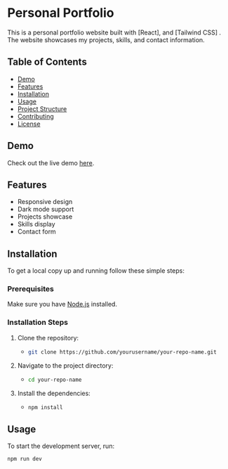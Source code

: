 # Personal Portfolio

This is a personal portfolio website built with [React], and [Tailwind CSS] . The website showcases my projects, skills, and contact information.

## Table of Contents

- [Demo](#demo)
- [Features](#features)
- [Installation](#installation)
- [Usage](#usage)
- [Project Structure](#project-structure)
- [Contributing](#contributing)
- [License](#license)

## Demo

Check out the live demo [here]().

## Features

- Responsive design
- Dark mode support
- Projects showcase
- Skills display
- Contact form

## Installation

To get a local copy up and running follow these simple steps:

### Prerequisites

Make sure you have [Node.js](https://nodejs.org/en/) installed.

### Installation Steps

1. Clone the repository:
   - ```bash
     git clone https://github.com/yourusername/your-repo-name.git
     ```
2. Navigate to the project directory:
   - ```bash
     cd your-repo-name
     ```
3. Install the dependencies:
   - ```bash
     npm install
     ```

## Usage

To start the development server, run:

```bash
npm run dev
```
